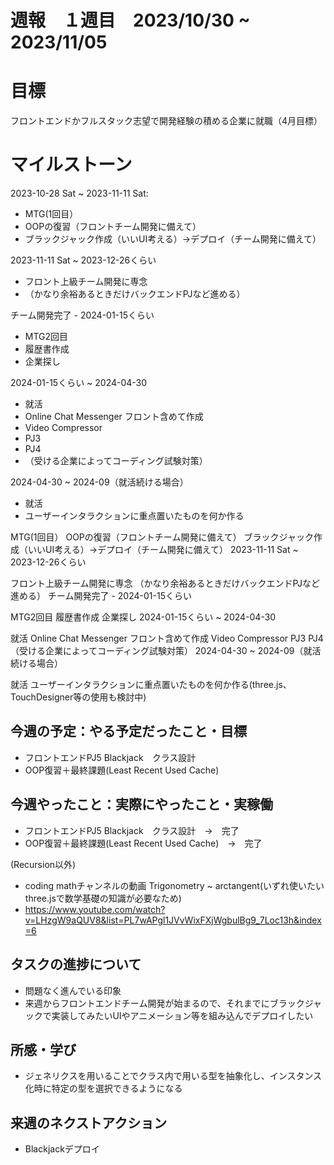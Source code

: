 # 週報　１週目　2023/10/30 ~ 2023/11/05

# 目標
フロントエンドかフルスタック志望で開発経験の積める企業に就職（4月目標）

# マイルストーン
2023-10-28 Sat ~ 2023-11-11 Sat:
- MTG(1回目）
- OOPの復習（フロントチーム開発に備えて）
- ブラックジャック作成（いいUI考える）→デプロイ（チーム開発に備えて）

2023-11-11 Sat ~ 2023-12-26くらい
- フロント上級チーム開発に専念
- （かなり余裕あるときだけバックエンドPJなど進める）

チーム開発完了 - 2024-01-15くらい
- MTG2回目
- 履歴書作成
- 企業探し

2024-01-15くらい ~ 2024-04-30
- 就活
- Online Chat Messenger フロント含めて作成
- Video Compressor
- PJ3
- PJ4
- （受ける企業によってコーディング試験対策）

2024-04-30 ~ 2024-09（就活続ける場合）
- 就活
- ユーザーインタラクションに重点置いたものを何か作る

MTG(1回目）
OOPの復習（フロントチーム開発に備えて）
ブラックジャック作成（いいUI考える）→デプロイ（チーム開発に備えて）
2023-11-11 Sat ~ 2023-12-26くらい

フロント上級チーム開発に専念
（かなり余裕あるときだけバックエンドPJなど進める）
チーム開発完了 - 2024-01-15くらい

MTG2回目
履歴書作成
企業探し
2024-01-15くらい ~ 2024-04-30

就活
Online Chat Messenger フロント含めて作成
Video Compressor
PJ3
PJ4
（受ける企業によってコーディング試験対策）
2024-04-30 ~ 2024-09（就活続ける場合）

就活
ユーザーインタラクションに重点置いたものを何か作る(three.js、TouchDesigner等の使用も検討中)


## 今週の予定：やる予定だったこと・目標
- フロントエンドPJ5 Blackjack　クラス設計
- OOP復習＋最終課題(Least Recent Used Cache)

## 今週やったこと：実際にやったこと・実稼働
- フロントエンドPJ5 Blackjack　クラス設計　→　完了
- OOP復習＋最終課題(Least Recent Used Cache)　→　完了

(Recursion以外)
- coding mathチャンネルの動画 Trigonometry ~ arctangent(いずれ使いたいthree.jsで数学基礎の知識が必要なため)
- https://www.youtube.com/watch?v=LHzgW9aQUV8&list=PL7wAPgl1JVvWixFXjWgbulBg9_7Loc13h&index=6

## タスクの進捗について
- 問題なく進んでいる印象
- 来週からフロントエンドチーム開発が始まるので、それまでにブラックジャックで実装してみたいUIやアニメーション等を組み込んでデプロイしたい

## 所感・学び
- ジェネリクスを用いることでクラス内で用いる型を抽象化し、インスタンス化時に特定の型を選択できるようになる

## 来週のネクストアクション
- Blackjackデプロイ
